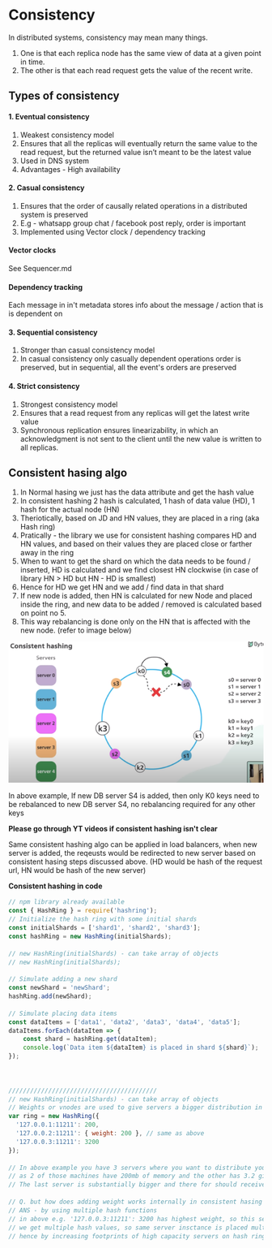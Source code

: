 # Consistency

In distributed systems, consistency may mean many things.  

1. One is that each replica node has the same view of data at a given point in time. 
2. The other is that each read request gets the value of the recent write.

## Types of consistency

#### 1. Eventual consistency

1. Weakest consistency model
2. Ensures that all the replicas will eventually return the same value to the read request, but the returned value isn’t meant to be the latest value
3. Used in DNS system
4. Advantages - High availability

#### 2. Casual consistency

1. Ensures that the order of causally related operations in a distributed system is preserved
2. E.g - whatsapp group chat / facebook post reply, order is important
3. Implemented using Vector clock / dependency tracking 

#### Vector clocks
See Sequencer.md

#### Dependency tracking
Each message in in't metadata stores info about the message / action that is is dependent on

#### 3. Sequential consistency

1. Stronger than casual consistency model
2. In casual consistency only casually dependent operations order is preserved, but in sequential, all the event's orders are preserved

#### 4. Strict consistency

1. Strongest consistency model
2. Ensures that a read request from any replicas will get the latest write value
3. Synchronous replication ensures linearizability, in which an acknowledgment is not sent to the client until the new value is written to all replicas.

## **Consistent hasing algo** 

1. In Normal hasing we just has the data attribute and get the hash value
2. In consistent hashing 2 hash is calculated, 1 hash of data value (HD), 1 hash for the actual node (HN)
3. Theriotically, based on JD and HN values, they are placed in a ring (aka Hash ring)
4. Pratically - the library we use for consistent hashing compares HD and HN values, and based on their values they are placed close or farther away in the ring
5. When to want to get the shard on which the data needs to be found / inserted, HD is calculated and we find closest HN clockwise (in case of library HN > HD but HN - HD is smallest)
6. Hence for HD we get HN and we add / find data in that shard
7. If new node is added, then HN is calculated for new Node and placed inside the ring, and new data to be added / removed is calculated based on point no 5.
8. This way rebalancing is done only on the HN that is affected with the new node. (refer to image below)

 ![alt text](PNG/db10.PNG "Title")  

In above example, If new DB server S4 is added, then only K0 keys need to be rebalanced to new DB server S4, no rebalancing required for any other keys 

**Please go through YT videos if consistent hashing isn't clear**

Same consistent hashing algo can be applied in load balancers, when new server is added, the reqeusts would be redirected to new server based on consistent hasing steps discussed above. (HD would be hash of the request url, HN would be hash of the new server)

**Consistent hashing in code**

```javascript
// npm library already available
const { HashRing } = require('hashring');
// Initialize the hash ring with some initial shards
const initialShards = ['shard1', 'shard2', 'shard3'];
const hashRing = new HashRing(initialShards);

// new HashRing(initialShards) - can take array of objects
// new HashRing(initialShards);

// Simulate adding a new shard
const newShard = 'newShard';
hashRing.add(newShard);

// Simulate placing data items
const dataItems = ['data1', 'data2', 'data3', 'data4', 'data5'];
dataItems.forEach(dataItem => {
    const shard = hashRing.get(dataItem);
    console.log(`Data item ${dataItem} is placed in shard ${shard}`);
});



/////////////////////////////////////////
// new HashRing(initialShards) - can take array of objects
// Weights or vnodes are used to give servers a bigger distribution in the HashRing
var ring = new HashRing({
  '127.0.0.1:11211': 200,
  '127.0.0.2:11211': { weight: 200 }, // same as above
  '127.0.0.3:11211': 3200
});

// In above example you have 3 servers where you want to distribute your keys over but not all servers are equal in capacity
// as 2 of those machines have 200mb of memory and the other has 3.2 gig of memory. 
// The last server is substantially bigger and there for should receive a greater distrubtion in the ring.

// Q. but how does adding weight works internally in consistent hasing
// ANS - by using multiple hash functions
// in above e.g. '127.0.0.3:11211': 3200 has highest weight, so this server is hashed with multiple hash functions, so for the same server
// we get multiple hash values, so same server insctance is placed multiple times in the hash ring
// hence by increasing footprints of high capacity servers on hash ring, chances are more requests are redirected to this server 
```
